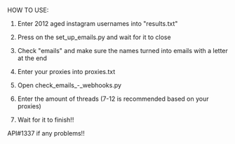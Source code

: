 HOW TO USE:

1. Enter 2012 aged instagram usernames into "results.txt"

2. Press on the set_up_emails.py and wait for it to close

3. Check "emails" and make sure the names turned into emails with a letter at the end

4. Enter your proxies into proxies.txt

5. Open check_emails_-_webhooks.py

6. Enter the amount of threads (7-12 is recommended based on your proxies)

7. Wait for it to finish!!

API#1337 if any problems!!
